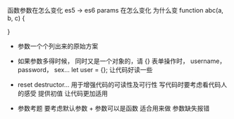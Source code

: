函数参数在怎么变化
es5 -> es6 params 在怎么变化 为什么变
function abc(a, b, c) {

}

- 参数一个个列出来的原始方案
- 如果参数多得时候， 同时又是一个对象的，请 {}
  表单操作时， username，password， sex...
  let user = {};
  让代码好读一些

- reset destructor...
  用于增强代码的可读性及可行性
  写代码时要考虑看代码人的感受
  提供初值 让代码更加适用

- 参数考题  要考虑默认参数 + 参数可以是函数
  适合用来做 参数缺失报错
